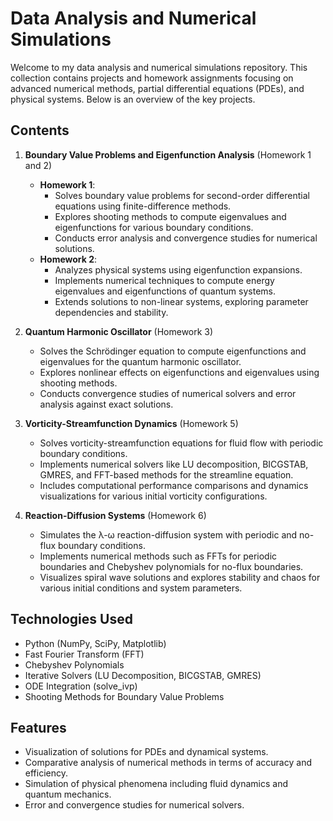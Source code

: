 # Data Analysis and Numerical Simulations

Welcome to my data analysis and numerical simulations repository. This collection contains projects and homework assignments focusing on advanced numerical methods, partial differential equations (PDEs), and physical systems. Below is an overview of the key projects.

## Contents

1. **Boundary Value Problems and Eigenfunction Analysis** (Homework 1 and 2)
   - **Homework 1**:
     - Solves boundary value problems for second-order differential equations using finite-difference methods.
     - Explores shooting methods to compute eigenvalues and eigenfunctions for various boundary conditions.
     - Conducts error analysis and convergence studies for numerical solutions.
   - **Homework 2**:
     - Analyzes physical systems using eigenfunction expansions.
     - Implements numerical techniques to compute energy eigenvalues and eigenfunctions of quantum systems.
     - Extends solutions to non-linear systems, exploring parameter dependencies and stability.

2. **Quantum Harmonic Oscillator** (Homework 3)
   - Solves the Schrödinger equation to compute eigenfunctions and eigenvalues for the quantum harmonic oscillator.
   - Explores nonlinear effects on eigenfunctions and eigenvalues using shooting methods.
   - Conducts convergence studies of numerical solvers and error analysis against exact solutions.

3. **Vorticity-Streamfunction Dynamics** (Homework 5)
   - Solves vorticity-streamfunction equations for fluid flow with periodic boundary conditions.
   - Implements numerical solvers like LU decomposition, BICGSTAB, GMRES, and FFT-based methods for the streamline equation.
   - Includes computational performance comparisons and dynamics visualizations for various initial vorticity configurations.

4. **Reaction-Diffusion Systems** (Homework 6)
   - Simulates the λ-ω reaction-diffusion system with periodic and no-flux boundary conditions.
   - Implements numerical methods such as FFTs for periodic boundaries and Chebyshev polynomials for no-flux boundaries.
   - Visualizes spiral wave solutions and explores stability and chaos for various initial conditions and system parameters.

## Technologies Used
- Python (NumPy, SciPy, Matplotlib)
- Fast Fourier Transform (FFT)
- Chebyshev Polynomials
- Iterative Solvers (LU Decomposition, BICGSTAB, GMRES)
- ODE Integration (solve_ivp)
- Shooting Methods for Boundary Value Problems

## Features
- Visualization of solutions for PDEs and dynamical systems.
- Comparative analysis of numerical methods in terms of accuracy and efficiency.
- Simulation of physical phenomena including fluid dynamics and quantum mechanics.
- Error and convergence studies for numerical solvers.
